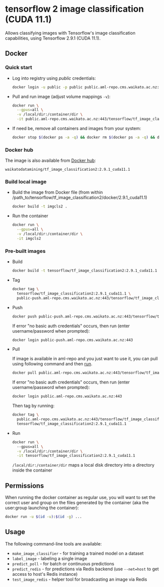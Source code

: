 # tensorflow 2 image classification (CUDA 11.1)

Allows classifying images with Tensorflow's image classification capabilities, using Tensorflow 2.9.1 (CUDA 11.1).

## Docker

### Quick start

* Log into registry using *public* credentials:

  ```bash
  docker login -u public -p public public.aml-repo.cms.waikato.ac.nz:443 
  ```

* Pull and run image (adjust volume mappings `-v`):

  ```bash
  docker run \
    --gpus=all \
    -v /local/dir:/container/dir \
    -it public.aml-repo.cms.waikato.ac.nz:443/tensorflow/tf_image_classification2:2.9.1_cuda11.1
  ```

* If need be, remove all containers and images from your system:

  ```bash
  docker stop $(docker ps -a -q) && docker rm $(docker ps -a -q) && docker system prune -a
  ```

### Docker hub

The image is also available from [Docker hub](https://hub.docker.com/u/waikatodatamining):

```
waikatodatamining/tf_image_classification2:2.9.1_cuda11.1
```


### Build local image

* Build the image from Docker file (from within /path_to/tensorflow/tf_image_classification2/docker/2.9.1_cuda11.1)

  ```bash
  docker build -t imgcls2 .
  ```

* Run the container

  ```bash
  docker run \
    --gpus=all \
    -v /local/dir:/container/dir \
    -it imgcls2
  ```

### Pre-built images

* Build

  ```bash
  docker build -t tensorflow/tf_image_classification2:2.9.1_cuda11.1 .
  ```
  
* Tag

  ```bash
  docker tag \
    tensorflow/tf_image_classification2:2.9.1_cuda11.1 \
    public-push.aml-repo.cms.waikato.ac.nz:443/tensorflow/tf_image_classification2:2.9.1_cuda11.1
  ```
  
* Push

  ```bash
  docker push public-push.aml-repo.cms.waikato.ac.nz:443/tensorflow/tf_image_classification2:2.9.1_cuda11.1
  ```
  If error "no basic auth credentials" occurs, then run (enter username/password when prompted):
  
  ```bash
  docker login public-push.aml-repo.cms.waikato.ac.nz:443
  ```
  
* Pull

  If image is available in aml-repo and you just want to use it, you can pull using following command and then [run](#run).

  ```bash
  docker pull public.aml-repo.cms.waikato.ac.nz:443/tensorflow/tf_image_classification2:2.9.1_cuda11.1
  ```
  If error "no basic auth credentials" occurs, then run (enter username/password when prompted):
  
  ```bash
  docker login public.aml-repo.cms.waikato.ac.nz:443
  ```
  Then tag by running:
  
  ```bash
  docker tag \
    public.aml-repo.cms.waikato.ac.nz:443/tensorflow/tf_image_classification2:2.9.1_cuda11.1 \
    tensorflow/tf_image_classification2:2.9.1_cuda11.1
  ```

* <a name="run">Run</a>

  ```bash
  docker run \ 
    --gpus=all \
    -v /local/dir:/container/dir \
    -it tensorflow/tf_image_classification2:2.9.1_cuda11.1
  ```
  `/local/dir:/container/dir` maps a local disk directory into a directory inside the container


## Permissions

When running the docker container as regular use, you will want to set the correct
user and group on the files generated by the container (aka the user:group launching
the container):

```bash
docker run -u $(id -u):$(id -g) ...
```


## Usage

The following command-line tools are available:

* `make_image_classifier` - for training a trained model on a dataset
* `label_image` - labeling a single image
* `predict_poll` - for batch or continuous predictions
* `predict_redis` - for predictions via Redis backend (use `--net=host` to get access to host's Redis instance)
* `test_image_redis` - helper tool for broadcasting an image via Redis
